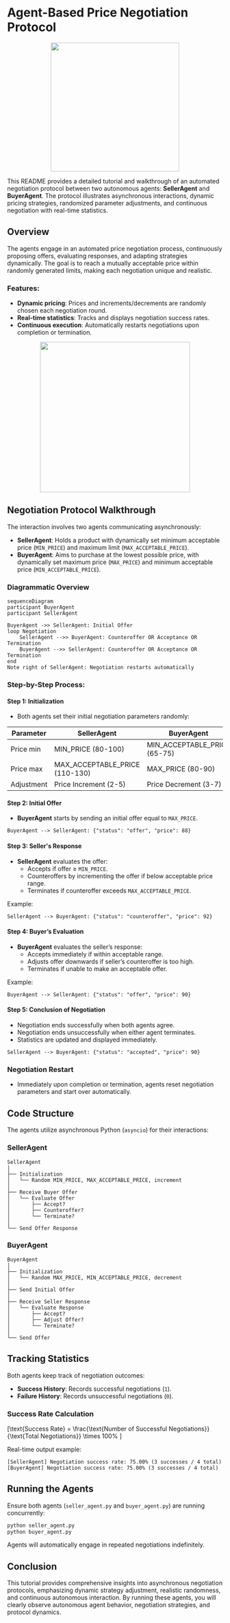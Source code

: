 # Agent-Based Price Negotiation Protocol

<p align="center">
<img width="300px" src="../../img/merchants.png" />
</p>


This README provides a detailed tutorial and walkthrough of an automated negotiation protocol between two autonomous agents: **SellerAgent** and **BuyerAgent**. The protocol illustrates asynchronous interactions, dynamic pricing strategies, randomized parameter adjustments, and continuous negotiation with real-time statistics.

## Overview

The agents engage in an automated price negotiation process, continuously proposing offers, evaluating responses, and adapting strategies dynamically. The goal is to reach a mutually acceptable price within randomly generated limits, making each negotiation unique and realistic.

### Features:
- **Dynamic pricing**: Prices and increments/decrements are randomly chosen each negotiation round.
- **Real-time statistics**: Tracks and displays negotiation success rates.
- **Continuous execution**: Automatically restarts negotiations upon completion or termination.

<p align="center">
<img width="350px" src="../../img/buyer_seller.png" />
</p>

## Negotiation Protocol Walkthrough

The interaction involves two agents communicating asynchronously:

- **SellerAgent**: Holds a product with dynamically set minimum acceptable price (`MIN_PRICE`) and maximum limit (`MAX_ACCEPTABLE_PRICE`).
- **BuyerAgent**: Aims to purchase at the lowest possible price, with dynamically set maximum price (`MAX_PRICE`) and minimum acceptable price (`MIN_ACCEPTABLE_PRICE`).

### Diagrammatic Overview

```mermaid
sequenceDiagram
participant BuyerAgent
participant SellerAgent

BuyerAgent ->> SellerAgent: Initial Offer
loop Negotiation
    SellerAgent -->> BuyerAgent: Counteroffer OR Acceptance OR Termination
    BuyerAgent -->> SellerAgent: Counteroffer OR Acceptance OR Termination
end
Note right of SellerAgent: Negotiation restarts automatically
```

### Step-by-Step Process:

#### Step 1: Initialization
- Both agents set their initial negotiation parameters randomly:

| Parameter | SellerAgent           | BuyerAgent            |
|-----------|-----------------------|-----------------------|
| Price min | MIN_PRICE (80-100)    | MIN_ACCEPTABLE_PRICE (65-75) |
| Price max | MAX_ACCEPTABLE_PRICE (110-130)| MAX_PRICE (80-90)    |
| Adjustment| Price Increment (2-5) | Price Decrement (3-7) |

#### Step 2: Initial Offer
- **BuyerAgent** starts by sending an initial offer equal to `MAX_PRICE`.

```plaintext
BuyerAgent --> SellerAgent: {"status": "offer", "price": 88}
```

#### Step 3: Seller's Response
- **SellerAgent** evaluates the offer:
  - Accepts if offer ≥ `MIN_PRICE`.
  - Counteroffers by incrementing the offer if below acceptable price range.
  - Terminates if counteroffer exceeds `MAX_ACCEPTABLE_PRICE`.

Example:
```plaintext
SellerAgent --> BuyerAgent: {"status": "counteroffer", "price": 92}
```

#### Step 4: Buyer’s Evaluation
- **BuyerAgent** evaluates the seller’s response:
  - Accepts immediately if within acceptable range.
  - Adjusts offer downwards if seller’s counteroffer is too high.
  - Terminates if unable to make an acceptable offer.

Example:
```plaintext
BuyerAgent --> SellerAgent: {"status": "offer", "price": 90}
```

#### Step 5: Conclusion of Negotiation
- Negotiation ends successfully when both agents agree.
- Negotiation ends unsuccessfully when either agent terminates.
- Statistics are updated and displayed immediately.

```plaintext
SellerAgent --> BuyerAgent: {"status": "accepted", "price": 90}
```

### Negotiation Restart
- Immediately upon completion or termination, agents reset negotiation parameters and start over automatically.


## Code Structure

The agents utilize asynchronous Python (`asyncio`) for their interactions:

### SellerAgent
```plaintext
SellerAgent
│
├── Initialization
│   └── Random MIN_PRICE, MAX_ACCEPTABLE_PRICE, increment
│
├── Receive Buyer Offer
│   └── Evaluate Offer
│       ├── Accept?
│       ├── Counteroffer?
│       └── Terminate?
│
└── Send Offer Response
```

### BuyerAgent
```plaintext
BuyerAgent
│
├── Initialization
│   └── Random MAX_PRICE, MIN_ACCEPTABLE_PRICE, decrement
│
├── Send Initial Offer
│
├── Receive Seller Response
│   └── Evaluate Response
│       ├── Accept?
│       ├── Adjust Offer?
│       └── Terminate?
│
└── Send Offer
```


## Tracking Statistics

Both agents keep track of negotiation outcomes:

- **Success History**: Records successful negotiations (`1`).
- **Failure History**: Records unsuccessful negotiations (`0`).

### Success Rate Calculation

\[\text{Success Rate} = \frac{\text{Number of Successful Negotiations}}{\text{Total Negotiations}} \times 100\%
\]

Real-time output example:

```plaintext
[SellerAgent] Negotiation success rate: 75.00% (3 successes / 4 total)
[BuyerAgent] Negotiation success rate: 75.00% (3 successes / 4 total)
```


## Running the Agents

Ensure both agents (`seller_agent.py` and `buyer_agent.py`) are running concurrently:

```bash
python seller_agent.py
python buyer_agent.py
```

Agents will automatically engage in repeated negotiations indefinitely.


## Conclusion

This tutorial provides comprehensive insights into asynchronous negotiation protocols, emphasizing dynamic strategy adjustment, realistic randomness, and continuous autonomous interaction. By running these agents, you will clearly observe autonomous agent behavior, negotiation strategies, and protocol dynamics.

